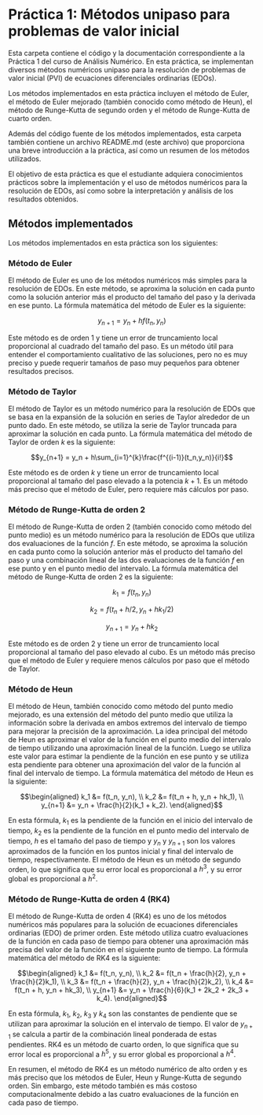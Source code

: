 # Práctica 1: Métodos unipaso para problemas de valor inicial

Esta carpeta contiene el código y la documentación correspondiente a la Práctica 1 del curso de Análisis Numérico. En esta práctica, se implementan diversos métodos numéricos unipaso para la resolución de problemas de valor inicial (PVI) de ecuaciones diferenciales ordinarias (EDOs).

Los métodos implementados en esta práctica incluyen el método de Euler, el método de Euler mejorado (también conocido como método de Heun), el método de Runge-Kutta de segundo orden y el método de Runge-Kutta de cuarto orden.

Además del código fuente de los métodos implementados, esta carpeta también contiene un archivo README.md (este archivo) que proporciona una breve introducción a la práctica, así como un resumen de los métodos utilizados.

El objetivo de esta práctica es que el estudiante adquiera conocimientos prácticos sobre la implementación y el uso de métodos numéricos para la resolución de EDOs, así como sobre la interpretación y análisis de los resultados obtenidos.



## Métodos implementados

Los métodos implementados en esta práctica son los siguientes:

### Método de Euler

El método de Euler es uno de los métodos numéricos más simples para la resolución de EDOs. En este método, se aproxima la solución en cada punto como la solución anterior más el producto del tamaño del paso y la derivada en ese punto. La fórmula matemática del método de Euler es la siguiente:

$$y_{n+1} = y_n + hf(t_n,y_n)$$

Este método es de orden 1 y tiene un error de truncamiento local proporcional al cuadrado del tamaño del paso. Es un método útil para entender el comportamiento cualitativo de las soluciones, pero no es muy preciso y puede requerir tamaños de paso muy pequeños para obtener resultados precisos.

### Método de Taylor

El método de Taylor es un método numérico para la resolución de EDOs que se basa en la expansión de la solución en series de Taylor alrededor de un punto dado. En este método, se utiliza la serie de Taylor truncada para aproximar la solución en cada punto. La fórmula matemática del método de Taylor de orden $k$ es la siguiente:

$$y_{n+1} = y_n + h\sum_{i=1}^{k}\frac{f^{(i-1)}(t_n,y_n)}{i!}$$

Este método es de orden $k$ y tiene un error de truncamiento local proporcional al tamaño del paso elevado a la potencia $k+1$. Es un método más preciso que el método de Euler, pero requiere más cálculos por paso.

### Método de Runge-Kutta de orden 2

El método de Runge-Kutta de orden 2 (también conocido como método del punto medio) es un método numérico para la resolución de EDOs que utiliza dos evaluaciones de la función $f$. En este método, se aproxima la solución en cada punto como la solución anterior más el producto del tamaño del paso y una combinación lineal de las dos evaluaciones de la función $f$ en ese punto y en el punto medio del intervalo. La fórmula matemática del método de Runge-Kutta de orden 2 es la siguiente:

$$k_1 = f(t_n,y_n)$$

$$k_2 = f(t_n + h/2,y_n + hk_1/2)$$

$$y_{n+1} = y_n + hk_2$$

Este método es de orden 2 y tiene un error de truncamiento local proporcional al tamaño del paso elevado al cubo. Es un método más preciso que el método de Euler y requiere menos cálculos por paso que el método de Taylor.

### Método de Heun
El método de Heun, también conocido como método del punto medio mejorado, es una extensión del método del punto medio que utiliza la información sobre la derivada en ambos extremos del intervalo de tiempo para mejorar la precisión de la aproximación. La idea principal del método de Heun es aproximar el valor de la función en el punto medio del intervalo de tiempo utilizando una aproximación lineal de la función. Luego se utiliza este valor para estimar la pendiente de la función en ese punto y se utiliza esta pendiente para obtener una aproximación del valor de la función al final del intervalo de tiempo. La fórmula matemática del método de Heun es la siguiente:

$$\begin{aligned}
k_1 &= f(t_n, y_n), \\
k_2 &= f(t_n + h, y_n + hk_1), \\
y_{n+1} &= y_n + \frac{h}{2}(k_1 + k_2).
\end{aligned}$$

En esta fórmula, $k_1$ es la pendiente de la función en el inicio del intervalo de tiempo, $k_2$ es la pendiente de la función en el punto medio del intervalo de tiempo, $h$ es el tamaño del paso de tiempo y $y_n$ y $y_{n+1}$ son los valores aproximados de la función en los puntos inicial y final del intervalo de tiempo, respectivamente. El método de Heun es un método de segundo orden, lo que significa que su error local es proporcional a $h^3$, y su error global es proporcional a $h^2$.

### Método de Runge-Kutta de orden 4 (RK4)
El método de Runge-Kutta de orden 4 (RK4) es uno de los métodos numéricos más populares para la solución de ecuaciones diferenciales ordinarias (EDO) de primer orden. Este método utiliza cuatro evaluaciones de la función en cada paso de tiempo para obtener una aproximación más precisa del valor de la función en el siguiente punto de tiempo. La fórmula matemática del método de RK4 es la siguiente:

$$\begin{aligned}
k_1 &= f(t_n, y_n), \\
k_2 &= f(t_n + \frac{h}{2}, y_n + \frac{h}{2}k_1), \\
k_3 &= f(t_n + \frac{h}{2}, y_n + \frac{h}{2}k_2), \\
k_4 &= f(t_n + h, y_n + hk_3), \\
y_{n+1} &= y_n + \frac{h}{6}(k_1 + 2k_2 + 2k_3 + k_4).
\end{aligned}$$

En esta fórmula, $k_1$, $k_2$, $k_3$ y $k_4$ son las constantes de pendiente que se utilizan para aproximar la solución en el intervalo de tiempo. El valor de $y_{n+1}$ se calcula a partir de la combinación lineal ponderada de estas pendientes. RK4 es un método de cuarto orden, lo que significa que su error local es proporcional a $h^5$, y su error global es proporcional a $h^4$.

En resumen, el método de RK4 es un método numérico de alto orden y es más preciso que los métodos de Euler, Heun y Runge-Kutta de segundo orden. Sin embargo, este método también es más costoso computacionalmente debido a las cuatro evaluaciones de la función en cada paso de tiempo.

